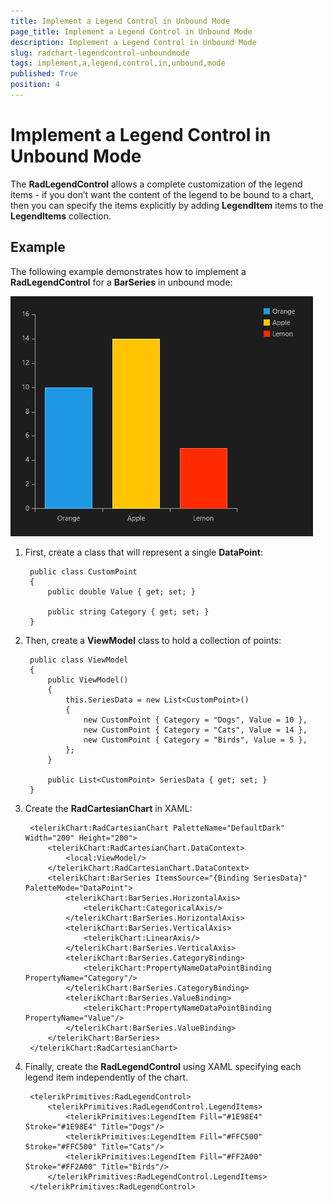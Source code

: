 ```yaml
---
title: Implement a Legend Control in Unbound Mode
page_title: Implement a Legend Control in Unbound Mode
description: Implement a Legend Control in Unbound Mode
slug: radchart-legendcontrol-unboundmode
tags: implement,a,legend,control,in,unbound,mode
published: True
position: 4
---
```


# Implement a Legend Control in Unbound Mode

The **RadLegendControl** allows a complete customization of the legend items - if you don’t want the content of the
legend to be bound to a chart, then you can specify the items explicitly by adding **LegendItem** items to the **LegendItems** collection.

## Example

The following example demonstrates how to implement a **RadLegendControl** for a **BarSeries** in unbound mode:

![Legend Control-Unbound Mode](images/LegendControl-UnboundMode.png)

1. First, create a class that will represent a single **DataPoint**:

		public class CustomPoint
		{
		    public double Value { get; set; }
		
		    public string Category { get; set; }
		}

1. Then, create a **ViewModel** class to hold a collection of points:

		public class ViewModel
		{
		    public ViewModel()
		    {
		        this.SeriesData = new List<CustomPoint>()
		        {
		            new CustomPoint { Category = "Dogs", Value = 10 },
		            new CustomPoint { Category = "Cats", Value = 14 },
		            new CustomPoint { Category = "Birds", Value = 5 },
		        };
		    }
		
		    public List<CustomPoint> SeriesData { get; set; }
		}

1. Create the **RadCartesianChart** in XAML: 

		<telerikChart:RadCartesianChart PaletteName="DefaultDark" Width="200" Height="200">
		    <telerikChart:RadCartesianChart.DataContext>
		        <local:ViewModel/>
		    </telerikChart:RadCartesianChart.DataContext>
		    <telerikChart:BarSeries ItemsSource="{Binding SeriesData}" PaletteMode="DataPoint">
		        <telerikChart:BarSeries.HorizontalAxis>
		            <telerikChart:CategoricalAxis/>
		        </telerikChart:BarSeries.HorizontalAxis>
		        <telerikChart:BarSeries.VerticalAxis>
		            <telerikChart:LinearAxis/>
		        </telerikChart:BarSeries.VerticalAxis>
		        <telerikChart:BarSeries.CategoryBinding>
		            <telerikChart:PropertyNameDataPointBinding PropertyName="Category"/>
		        </telerikChart:BarSeries.CategoryBinding>
		        <telerikChart:BarSeries.ValueBinding>
		            <telerikChart:PropertyNameDataPointBinding PropertyName="Value"/>
		        </telerikChart:BarSeries.ValueBinding>
		    </telerikChart:BarSeries>
		</telerikChart:RadCartesianChart>

1. Finally, create the **RadLegendControl** using XAML specifying each legend item independently of the chart.

		<telerikPrimitives:RadLegendControl>
		    <telerikPrimitives:RadLegendControl.LegendItems>
		        <telerikPrimitives:LegendItem Fill="#1E98E4" Stroke="#1E98E4" Title="Dogs"/>
		        <telerikPrimitives:LegendItem Fill="#FFC500" Stroke="#FFC500" Title="Cats"/>
		        <telerikPrimitives:LegendItem Fill="#FF2A00" Stroke="#FF2A00" Title="Birds"/>
		    </telerikPrimitives:RadLegendControl.LegendItems>
		</telerikPrimitives:RadLegendControl>
